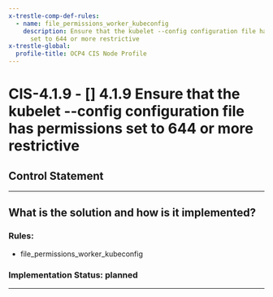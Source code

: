 ```yaml
---
x-trestle-comp-def-rules:
  - name: file_permissions_worker_kubeconfig
    description: Ensure that the kubelet --config configuration file has permissions
      set to 644 or more restrictive
x-trestle-global:
  profile-title: OCP4 CIS Node Profile
---
```


# CIS-4.1.9 - \[\] 4.1.9 Ensure that the kubelet --config configuration file has permissions set to 644 or more restrictive

## Control Statement

______________________________________________________________________

## What is the solution and how is it implemented?

<!-- For implementation status enter one of: implemented, partial, planned, alternative, not-applicable -->

<!-- Note that the list of rules under ### Rules: is read-only and changes will not be captured after assembly to JSON -->

### Rules:

  - file_permissions_worker_kubeconfig

### Implementation Status: planned

______________________________________________________________________

